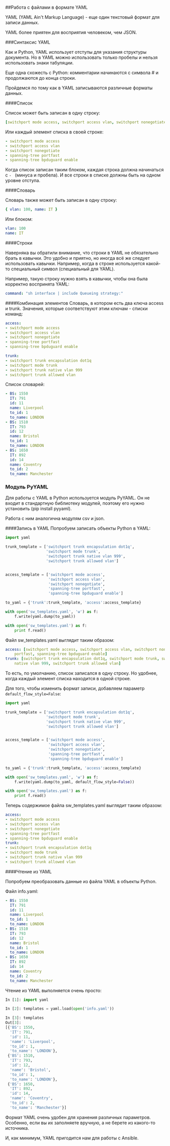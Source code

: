 ##Работа с файлами в формате YAML

YAML (YAML Ain't Markup Language) - еще один текстовый формат для записи данных.

YAML более приятен для восприятия человеком, чем JSON.

###Синтаксис YAML

Как и Python, YAML использует отступы для указания структуры документа.
Но в YAML можно использовать только пробелы и нельзя использовать знаки табуляции.

Еще одна схожесть с Python: комментарии начинаются с символа # и продолжаются до конца строки.


Пройдемся по тому как в YAML записываются различные форматы данных.

####Список

Список может быть записан в одну строку:
```yaml
[switchport mode access, switchport access vlan, switchport nonegotiate, spanning-tree portfast, spanning-tree bpduguard enable]
```

Или каждый элемент списка в своей строке:
```yaml
- switchport mode access
- switchport access vlan
- switchport nonegotiate
- spanning-tree portfast
- spanning-tree bpduguard enable
```

Когда список записан таким блоком, каждая строка должна начинаться с ```- ``` (минуса и пробела). И все строки в списке должны быть на одном уровне отступа.

####Словарь

Словарь также может быть записан в одну строку:
```yaml
{ vlan: 100, name: IT }
```

Или блоком:
```yaml
vlan: 100
name: IT
```

####Строки

Наверняка вы обратили внимание, что строки в YAML не обязательно брать в кавычки. Это удобно и приятно, но иногда всё же следует использовать кавычки. Например, когда в строке используется какой-то специальный символ (специальный для YAML).

Например, такую строку нужно взять в кавычки, чтобы она была корректно воспринята YAML:
```yaml
command: "sh interface | include Queueing strategy:"
```

####Комбинация элементов
Словарь, в котором есть два ключа access и trunk. Значения, которые соответствуют этим ключам - списки команд:
```yaml
access:
- switchport mode access
- switchport access vlan
- switchport nonegotiate
- spanning-tree portfast
- spanning-tree bpduguard enable

trunk:
- switchport trunk encapsulation dot1q
- switchport mode trunk
- switchport trunk native vlan 999
- switchport trunk allowed vlan
```

Список словарей:
```yaml
- BS: 1550
  IT: 791
  id: 11
  name: Liverpool
  to_id: 1
  to_name: LONDON
- BS: 1510
  IT: 793
  id: 12
  name: Bristol
  to_id: 1
  to_name: LONDON
- BS: 1650
  IT: 892
  id: 14
  name: Coventry
  to_id: 2
  to_name: Manchester
```

### Модуль PyYAML
Для работы с YAML в Python используется модуль PyYAML. Он не входит в стандартную библиотеку модулей, поэтому его нужно установить (pip install pyyaml).

Работа с ним аналогична модулям csv и json.


####Запись в YAML
Попробуем записать объекты Python в YAML:
```python
import yaml

trunk_template = ['switchport trunk encapsulation dot1q',
                  'switchport mode trunk',
                  'switchport trunk native vlan 999',
                  'switchport trunk allowed vlan']


access_template = ['switchport mode access',
                   'switchport access vlan',
                   'switchport nonegotiate',
                   'spanning-tree portfast',
                   'spanning-tree bpduguard enable']

to_yaml = {'trunk':trunk_template, 'access':access_template}

with open('sw_templates.yaml', 'w') as f:
    f.write(yaml.dump(to_yaml))

with open('sw_templates.yaml') as f:
    print f.read()

```

Файл sw_templates.yaml выглядит таким образом:
```yaml
access: [switchport mode access, switchport access vlan, switchport nonegotiate, spanning-tree
    portfast, spanning-tree bpduguard enable]
trunk: [switchport trunk encapsulation dot1q, switchport mode trunk, switchport trunk
    native vlan 999, switchport trunk allowed vlan]
```

То есть, по умолчанию, список записался в одну строку. Но удобнее, когда каждый элемент списка находится в одной строке.

Для того, чтобы изменить формат записи, добавляем параметр ```default_flow_style=False```:
```python
import yaml

trunk_template = ['switchport trunk encapsulation dot1q',
                  'switchport mode trunk',
                  'switchport trunk native vlan 999',
                  'switchport trunk allowed vlan']


access_template = ['switchport mode access',
                   'switchport access vlan',
                   'switchport nonegotiate',
                   'spanning-tree portfast',
                   'spanning-tree bpduguard enable']

to_yaml = {'trunk':trunk_template, 'access':access_template}

with open('sw_templates.yaml', 'w') as f:
    f.write(yaml.dump(to_yaml, default_flow_style=False))

with open('sw_templates.yaml') as f:
    print f.read()
```

Теперь содержимое файла sw_templates.yaml выглядит таким образом:
```yaml
access:
- switchport mode access
- switchport access vlan
- switchport nonegotiate
- spanning-tree portfast
- spanning-tree bpduguard enable
trunk:
- switchport trunk encapsulation dot1q
- switchport mode trunk
- switchport trunk native vlan 999
- switchport trunk allowed vlan
```

####Чтение из YAML

Попробуем преобразовать данные из файла YAML в объекты Python.

Файл info.yaml:
```yaml
- BS: 1550
  IT: 791
  id: 11
  name: Liverpool
  to_id: 1
  to_name: LONDON
- BS: 1510
  IT: 793
  id: 12
  name: Bristol
  to_id: 1
  to_name: LONDON
- BS: 1650
  IT: 892
  id: 14
  name: Coventry
  to_id: 2
  to_name: Manchester
```

Чтение из YAML выполняется очень просто:
```python
In [1]: import yaml

In [2]: templates = yaml.load(open('info.yaml'))

In [3]: templates
Out[3]:
[{'BS': 1550,
  'IT': 791,
  'id': 11,
  'name': 'Liverpool',
  'to_id': 1,
  'to_name': 'LONDON'},
 {'BS': 1510,
  'IT': 793,
  'id': 12,
  'name': 'Bristol',
  'to_id': 1,
  'to_name': 'LONDON'},
 {'BS': 1650,
  'IT': 892,
  'id': 14,
  'name': 'Coventry',
  'to_id': 2,
  'to_name': 'Manchester'}]
```

Формат YAML очень удобен для хранения различных параметров. Особенно, если вы их заполняете вручную, а не берете из какого-то источника.

И, как минимум, YAML пригодится нам для работы с Ansible.
